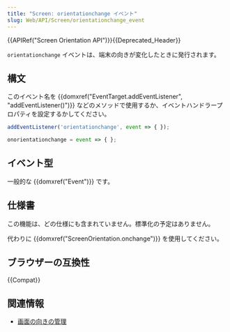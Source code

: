 ```yaml
---
title: "Screen: orientationchange イベント"
slug: Web/API/Screen/orientationchange_event
---
```


{{APIRef("Screen Orientation API")}}{{Deprecated_Header}}

`orientationchange` イベントは、端末の向きが変化したときに発行されます。

## 構文

このイベント名を {{domxref("EventTarget.addEventListener", "addEventListener()")}} などのメソッドで使用するか、イベントハンドラープロパティを設定するかしてください。

```js
addEventListener('orientationchange', event => { });

onorientationchange = event => { };
```

## イベント型

一般的な {{domxref("Event")}} です。

## 仕様書

この機能は、どの仕様にも含まれていません。標準化の予定はありません。

代わりに {{domxref("ScreenOrientation.onchange")}} を使用してください。

## ブラウザーの互換性

{{Compat}}

## 関連情報

- [画面の向きの管理](/ja/docs/Web/API/CSS_Object_Model/Managing_screen_orientation)
